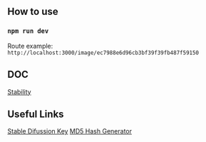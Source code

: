 ## How to use

### `npm run dev`

Route example:
`http://localhost:3000/image/ec7988e6d96cb3bf39f39fb487f59150`

## DOC

[Stability](https://api.stability.ai/docs#tag/v1betageneration/operation/textToImage)

## Useful Links

[Stable Difussion Key](https://beta.dreamstudio.ai/membership?tab=apiKeys)
[MD5 Hash Generator](https://www.md5hashgenerator.com)
